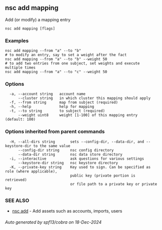 ## nsc add mapping

Add (or modify) a mapping entry

```
nsc add mapping [flags]
```

### Examples

```
nsc add mapping --from "a" --to "b"
# to modify an entry, say to set a weight after the fact
nsc add mapping --from "a" --to "b" --weight 50
# to add two entries from one subject, set weights and execute multiple times
nsc add mapping --from "a" --to "c" --weight 50

```

### Options

```
  -a, --account string   account name
      --cluster string   in which cluster this mapping should apply
  -f, --from string      map from subject (required)
  -h, --help             help for mapping
  -t, --to string        to subject (required)
      --weight uint8     weight [1-100] of this mapping entry (default: 100)
```

### Options inherited from parent commands

```
  -H, --all-dirs string       sets --config-dir, --data-dir, and --keystore-dir to the same value
      --config-dir string     nsc config directory
      --data-dir string       nsc data store directory
  -i, --interactive           ask questions for various settings
      --keystore-dir string   nsc keystore directory
  -K, --private-key string    Key used to sign. Can be specified as role (where applicable),
                              public key (private portion is retrieved)
                              or file path to a private key or private key 
```

### SEE ALSO

* [nsc add](nsc_add.md)	 - Add assets such as accounts, imports, users

###### Auto generated by spf13/cobra on 18-Dec-2024
